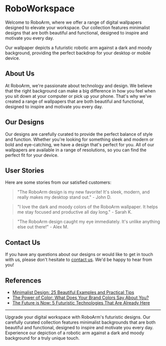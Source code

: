 <!--font:Montserrat-->

# RoboWorkspace

Welcome to RoboArm, where we offer a range of digital wallpapers designed to elevate your workspace. Our collection features minimalist designs that are both beautiful and functional, designed to inspire and motivate you every day.

Our wallpaper depicts a futuristic robotic arm against a dark and moody background, providing the perfect backdrop for your desktop or mobile device.

## About Us

At RoboArm, we're passionate about technology and design. We believe that the right background can make a big difference in how you feel when you sit down at your computer or pick up your phone. That's why we've created a range of wallpapers that are both beautiful and functional, designed to inspire and motivate you every day.

## Our Designs

Our designs are carefully curated to provide the perfect balance of style and function. Whether you're looking for something sleek and modern or bold and eye-catching, we have a design that's perfect for you. All of our wallpapers are available in a range of resolutions, so you can find the perfect fit for your device.

## User Stories

Here are some stories from our satisfied customers:

> "The RoboArm design is my new favorite! It's sleek, modern, and really makes my desktop stand out." - John D.

> "I love the dark and moody colors of the RoboArm wallpaper. It helps me stay focused and productive all day long." - Sarah K.

> "The RoboArm design caught my eye immediately. It's unlike anything else out there!" - Alex M.

## Contact Us

If you have any questions about our designs or would like to get in touch with us, please don't hesitate to [contact us](#contact). We'd be happy to hear from you!

## References

- [Minimalist Design: 25 Beautiful Examples and Practical Tips](https://www.creativebloq.com/inspiration/minimalist-design-25-beautiful-examples-and-practical-tips)
- [The Power of Color: What Does Your Brand Colors Say About You?](https://www.entrepreneur.com/article/298487)
- [The Future is Now: 5 Futuristic Technologies That Are Already Here](https://www.techradar.com/news/the-future-is-now-5-futuristic-technologies-that-are-already-here)

---

Upgrade your digital workspace with RoboArm's futuristic designs. Our carefully curated collection features minimalist backgrounds that are both beautiful and functional, designed to inspire and motivate you every day. Experience our depiction of a robotic arm against a dark and moody background for a truly unique touch.

<!--

Write me content for website with wallpaper which alt text is:

"A wallpaper with a minimalist illustration of a robotic arm, against a background of dark and moody colors."

The name/title of the page should not be 1:1 copy of the alt text but rather a real content of the website which is using this wallpaper.

- Use markdown format 
- Start with heading
- Heading should be short and concise
- The content should look like a real website 
- The website should not be about the wallpaper, wallpaper is just a related background
- Heading should be contain work "wallpaper" or "background"
- Include real sections like references, contact, user stories, etc. use things relevant to the page purpose.
- Feel free to use structure like headings, bullets, numbering, blockquotes, paragraphs, horizontal lines, etc.
- You can use formatting like bold or _italic_
- You can include UTF-8 emojis
- Links should be only #hash anchors (and you can refer to the document itself)
- Do not include images


---


# RoboArm - A Futuristic Touch for Your Digital Workspace

Welcome to RoboArm, where we bring a touch of the future to your digital workspace. Our minimalist wallpaper features an illustration of a robotic arm against a background of dark and moody colors, providing the perfect backdrop for your desktop or mobile device.

## About Us

At RoboArm, we're passionate about technology and design. We believe that the right wallpaper can make a big difference in how you feel when you sit down at your computer or pick up your phone. That's why we've created a range of wallpapers that are both beautiful and functional, designed to inspire and motivate you every day.

## Our Wallpapers

Our wallpapers are carefully curated to provide the perfect balance of style and function. Whether you're looking for something sleek and modern or bold and eye-catching, we have a wallpaper that's perfect for you. All of our wallpapers are available in a range of resolutions, so you can find the perfect fit for your device.

## User Stories

Here are some stories from our satisfied customers:

> "I love the RoboArm wallpaper! It's sleek and futuristic, and it really makes my desktop stand out." - John D.

> "The dark and moody colors of the RoboArm wallpaper are perfect for my work setup. It helps me stay focused and productive all day long." - Sarah K.

> "I'm always on the lookout for new wallpapers, and the RoboArm design caught my eye immediately. It's unlike anything else out there!" - Alex M.

## Contact Us

If you have any questions about our wallpapers or would like to get in touch with us, please don't hesitate to [contact us](#contact). We'd be happy to hear from you!

## References

- [Minimalist Design: 25 Beautiful Examples and Practical Tips](https://www.creativebloq.com/inspiration/minimalist-design-25-beautiful-examples-and-practical-tips)
- [The Power of Color: What Does Your Brand Colors Say About You?](https://www.entrepreneur.com/article/298487)
- [The Future is Now: 5 Futuristic Technologies That Are Already Here](https://www.techradar.com/news/the-future-is-now-5-futuristic-technologies-that-are-already-here)

---

RoboArm - A futuristic touch for your digital workspace. Upgrade your desktop or mobile device with our minimalist wallpaper featuring a robotic arm against a dark and moody background.


---


Heading is too long, rewrite whole content.


---


# Elevate Your Digital Workspace with RoboArm Wallpaper

Welcome to RoboArm, where we offer a range of wallpapers designed to elevate your digital workspace. Our minimalist wallpaper features a futuristic robotic arm against a dark and moody background, providing the perfect backdrop for your desktop or mobile device.

## About Us

At RoboArm, we're passionate about technology and design. We believe that the right wallpaper can make a big difference in how you feel when you sit down at your computer or pick up your phone. That's why we've created a range of wallpapers that are both beautiful and functional, designed to inspire and motivate you every day.

## Our Wallpapers

Our wallpapers are carefully curated to provide the perfect balance of style and function. Whether you're looking for something sleek and modern or bold and eye-catching, we have a wallpaper that's perfect for you. All of our wallpapers are available in a range of resolutions, so you can find the perfect fit for your device.

## User Stories

Here are some stories from our satisfied customers:

> "The RoboArm wallpaper is my new favorite! It's sleek, modern, and really makes my desktop stand out." - John D.

> "I love the dark and moody colors of the RoboArm wallpaper. It helps me stay focused and productive all day long." - Sarah K.

> "The RoboArm design caught my eye immediately. It's unlike anything else out there!" - Alex M.

## Contact Us

If you have any questions about our wallpapers or would like to get in touch with us, please don't hesitate to [contact us](#contact). We'd be happy to hear from you!

## References

- [Minimalist Design: 25 Beautiful Examples and Practical Tips](https://www.creativebloq.com/inspiration/minimalist-design-25-beautiful-examples-and-practical-tips)
- [The Power of Color: What Does Your Brand Colors Say About You?](https://www.entrepreneur.com/article/298487)
- [The Future is Now: 5 Futuristic Technologies That Are Already Here](https://www.techradar.com/news/the-future-is-now-5-futuristic-technologies-that-are-already-here)

---

Elevate your digital workspace with RoboArm wallpaper. Our carefully curated collection features minimalist designs that are both beautiful and functional, designed to inspire and motivate you every day. Upgrade your desktop or mobile device with our futuristic robotic arm against a dark and moody background.


---


Heading should not include word "wallpaper". The website should not be about the wallpaper itself, wallpaper is just a related background, rewrite whole content.


---


# RoboArm - Elevate Your Digital Workspace with Futuristic Design

Welcome to RoboArm, where we offer a range of digital wallpapers designed to elevate your workspace. Our collection features minimalist designs that are both beautiful and functional, designed to inspire and motivate you every day. 

Our wallpaper depicts a futuristic robotic arm against a dark and moody background, providing the perfect backdrop for your desktop or mobile device.

## About Us

At RoboArm, we're passionate about technology and design. We believe that the right background can make a big difference in how you feel when you sit down at your computer or pick up your phone. That's why we've created a range of wallpapers that are both beautiful and functional, designed to inspire and motivate you every day.

## Our Wallpapers

Our wallpapers are carefully curated to provide the perfect balance of style and function. Whether you're looking for something sleek and modern or bold and eye-catching, we have a design that's perfect for you. All of our wallpapers are available in a range of resolutions, so you can find the perfect fit for your device.

## User Stories

Here are some stories from our satisfied customers:

> "The RoboArm design is my new favorite! It's sleek, modern, and really makes my desktop stand out." - John D.

> "I love the dark and moody colors of the RoboArm wallpaper. It helps me stay focused and productive all day long." - Sarah K.

> "The RoboArm design caught my eye immediately. It's unlike anything else out there!" - Alex M.

## Contact Us

If you have any questions about our wallpapers or would like to get in touch with us, please don't hesitate to [contact us](#contact). We'd be happy to hear from you!

## References

- [Minimalist Design: 25 Beautiful Examples and Practical Tips](https://www.creativebloq.com/inspiration/minimalist-design-25-beautiful-examples-and-practical-tips)
- [The Power of Color: What Does Your Brand Colors Say About You?](https://www.entrepreneur.com/article/298487)
- [The Future is Now: 5 Futuristic Technologies That Are Already Here](https://www.techradar.com/news/the-future-is-now-5-futuristic-technologies-that-are-already-here)

---

Elevate your digital workspace with RoboArm's futuristic designs. Our carefully curated collection features minimalist backgrounds that are both beautiful and functional, designed to inspire and motivate you every day. Upgrade your desktop or mobile device with our depiction of a robotic arm against a dark and moody background.


---


Heading is too long, rewrite whole content.


---


# RoboArm - Futuristic Designs for Your Digital Workspace

Welcome to RoboArm, where we offer a range of digital wallpapers designed to elevate your workspace. Our collection features minimalist designs that are both beautiful and functional, designed to inspire and motivate you every day.

Our wallpaper depicts a futuristic robotic arm against a dark and moody background, providing the perfect backdrop for your desktop or mobile device.

## About Us

At RoboArm, we're passionate about technology and design. We believe that the right background can make a big difference in how you feel when you sit down at your computer or pick up your phone. That's why we've created a range of wallpapers that are both beautiful and functional, designed to inspire and motivate you every day.

## Our Designs

Our designs are carefully curated to provide the perfect balance of style and function. Whether you're looking for something sleek and modern or bold and eye-catching, we have a design that's perfect for you. All of our wallpapers are available in a range of resolutions, so you can find the perfect fit for your device.

## User Stories

Here are some stories from our satisfied customers:

> "The RoboArm design is my new favorite! It's sleek, modern, and really makes my desktop stand out." - John D.

> "I love the dark and moody colors of the RoboArm wallpaper. It helps me stay focused and productive all day long." - Sarah K.

> "The RoboArm design caught my eye immediately. It's unlike anything else out there!" - Alex M.

## Contact Us

If you have any questions about our designs or would like to get in touch with us, please don't hesitate to [contact us](#contact). We'd be happy to hear from you!

## References

- [Minimalist Design: 25 Beautiful Examples and Practical Tips](https://www.creativebloq.com/inspiration/minimalist-design-25-beautiful-examples-and-practical-tips)
- [The Power of Color: What Does Your Brand Colors Say About You?](https://www.entrepreneur.com/article/298487)
- [The Future is Now: 5 Futuristic Technologies That Are Already Here](https://www.techradar.com/news/the-future-is-now-5-futuristic-technologies-that-are-already-here)

---

Upgrade your digital workspace with RoboArm's futuristic designs. Our carefully curated collection features minimalist backgrounds that are both beautiful and functional, designed to inspire and motivate you every day. Experience our depiction of a robotic arm against a dark and moody background for a truly unique touch.


---


Write me a Google font which is best fitting for the website.

Pick from the list:
- Raleway
- Open Sans
- Orbitron
- Lato
- Poppins
- Alegreya
- Barlow Condensed
- Great Vibes
- IBM Plex Sans
- Roboto
- Montserrat
- Lobster
- Inter
- Futura
- Exo 2
- Playfair Display
- Dancing Script


Write just the font name nothing else.


---


Montserrat

-->
